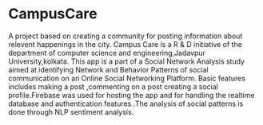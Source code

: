 # CampusCare
A project based on creating a community for posting information about relevent happenings in the city.
Campus Care is a R & D initiative of the department of computer science and engineering,Jadavpur University,kolkata.
This app is a part of a Social Network Analysis study aimed at identifying Network and Behavior Patterns of social communication on an Online Social Networking Platform.
Basic features includes making a post ,commenting on a post creating a social profile.Firebase was used for hosting the app and for handling the realtime database and authentication features .The analysis of social patterns is done through NLP sentiment analysis.
